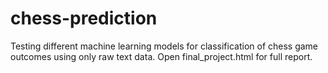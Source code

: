 # chess-prediction
Testing different machine learning models for classification of chess game outcomes using only raw text data. Open final_project.html for full report.
